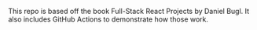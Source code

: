 This repo is based off the book Full-Stack React Projects by Daniel Bugl. It also includes GitHub Actions to demonstrate how those work.
